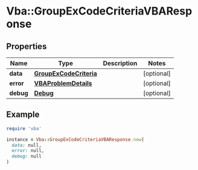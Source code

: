 # Vba::GroupExCodeCriteriaVBAResponse

## Properties

| Name | Type | Description | Notes |
| ---- | ---- | ----------- | ----- |
| **data** | [**GroupExCodeCriteria**](GroupExCodeCriteria.md) |  | [optional] |
| **error** | [**VBAProblemDetails**](VBAProblemDetails.md) |  | [optional] |
| **debug** | [**Debug**](Debug.md) |  | [optional] |

## Example

```ruby
require 'vba'

instance = Vba::GroupExCodeCriteriaVBAResponse.new(
  data: null,
  error: null,
  debug: null
)
```

